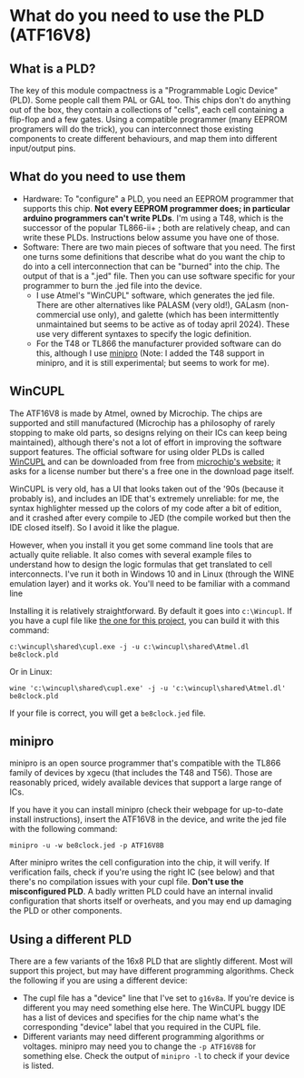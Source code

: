 # What do you need to use the PLD (ATF16V8)

## What is a PLD?

The key of this module compactness is a "Programmable Logic Device" (PLD). Some people
call them PAL or GAL too. This chips don't do anything out of the box, they contain a
collections of "cells", each cell containing a flip-flop and a few gates. Using a
compatible programmer (many EEPROM programers will do the trick), you can interconnect
those existing components to create different behaviours, and map them into different
input/output pins. 

## What do you need to use them

* Hardware: To "configure" a PLD, you need an EEPROM programmer that supports this chip. **Not every EEPROM programmer does; in particular arduino programmers can't write PLDs**.
  I'm using a T48, which is the successor of the popular TL866-ii+ ; both are relatively cheap, and can write these PLDs. Instructions below assume you have one of those.
* Software: There are two main pieces of software that you need. The first one turns some
  definitions that describe what do you want the chip to do into a cell interconnection
  that can be "burned" into the chip. The output of that is a ".jed" file. Then you can
  use software specific for your programmer to burn the .jed file into the device.
  * I use Atmel's "WinCUPL" software, which generates the jed file. There are other alternatives like PALASM (very old!), GALasm (non-commercial use only), and galette (which has been intermittently unmaintained but seems to be active as of today april 2024). These use very different syntaxes to specify the logic definition.
  * For the T48 or TL866 the manufacturer provided software can do this, although I use 
    [minipro](https://gitlab.com/DavidGriffith/minipro) (Note: I added the T48 support in minipro, and it is still experimental; but seems to work for me).

## WinCUPL

The ATF16V8 is made by Atmel, owned by Microchip. The chips are supported and still
manufactured (Microchip has a philosophy of rarely stopping to make old parts, so designs
relying on their ICs can keep being maintained), although there's not a lot of effort in
improving the software support features. The official software for using older PLDs is
called [WinCUPL](https://www.microchip.com/en-us/development-tool/wincupl) and can be
downloaded from free from [microchip's website](https://www.microchip.com/en-us/products/fpgas-and-plds/spld-cplds/pld-design-resources); it
asks for a license number but there's a free one in the download page itself.

WinCUPL is very old, has a UI that looks taken out of the '90s (because it probably is),
and includes an IDE that's extremely unreliable: for me, the syntax highlighter messed up
the colors of my code after a bit of edition, and it crashed after every compile to JED
(the compile worked but then the IDE closed itself). So I avoid it like the plague.

However, when you install it you get some command line tools that are actually quite
reliable. It also comes with several example files to understand how to design the logic
formulas that get translated to cell interconnects. I've run it both in Windows 10 and
in Linux (through the WINE emulation layer) and it works ok. You'll need to be familiar
with a command line

Installing it is relatively straightforward. By default it goes into `c:\Wincupl`. If you
have a cupl file like [the one for this project](https://github.com/siliconchronicles/clock-module/blob/main/cupl/be8clock.pld),
you can build it with this command:

```
c:\wincupl\shared\cupl.exe -j -u c:\wincupl\shared\Atmel.dl be8clock.pld
```

Or in Linux:
```
wine 'c:\wincupl\shared\cupl.exe' -j -u 'c:\wincupl\shared\Atmel.dl' be8clock.pld
```


If your file is correct, you will get a `be8clock.jed` file.

## minipro

minipro is an open source programmer that's compatible with the TL866 family of devices
by xgecu (that includes the T48 and T56). Those are reasonably priced, widely available
devices that support a large range of ICs.

If you have it you can install minipro (check their webpage for up-to-date install
instructions), insert the ATF16V8 in the device, and write the jed file with the following
command:

```
minipro -u -w be8clock.jed -p ATF16V8B
```

After minipro writes the cell configuration into the chip, it will verify. If
verification fails, check if you're using the right IC (see below) and that there's no
compilation issues with your cupl file. **Don't use the misconfigured PLD**. A badly
written PLD could have an internal invalid configuration that shorts itself or overheats, and
you may end up damaging the PLD or other components.

## Using a different PLD

There are a few variants of the 16x8 PLD that are slightly different. Most will support
this project, but may have different programming algorithms. Check the following if you
are using a different device:

* The cupl file has a "device" line that I've set to `g16v8a`. If you're device is
  different you may need something else here. The WinCUPL buggy IDE has a list of
  devices and specifies for the chip name what's the corresponding "device" label
  that you required in the CUPL file.
* Different variants may need different programming algorithms or voltages.
  minipro may need you to change the `-p ATF16V8B` for something else. Check the
  output of `minipro -l` to check if your device is listed.

